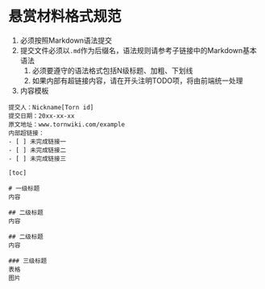 # 悬赏材料格式规范

1. 必须按照Markdown语法提交
2. 提交文件必须以`.md`作为后缀名，语法规则请参考子链接中的Markdown基本语法
   1. 必须要遵守的语法格式包括N级标题、加粗、下划线
   2. 如果内部有超链接内容，请在开头注明TODO项，将由前端统一处理
3. 内容模板

```
提交人：Nickname[Torn id]
提交日期：20xx-xx-xx
原文地址：www.tornwiki.com/example
内部超链接：
- [ ] 未完成链接一
- [ ] 未完成链接二
- [ ] 未完成链接三

[toc]

# 一级标题
内容

## 二级标题
内容

## 二级标题
内容

### 三级标题
表格
图片
```

